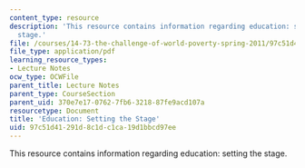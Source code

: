```yaml
---
content_type: resource
description: 'This resource contains information regarding education: setting the
  stage.'
file: /courses/14-73-the-challenge-of-world-poverty-spring-2011/97c51d41291d8c1dc1ca19d1bbcd97ee_MIT14_73S11_Lec9_slides.pdf
file_type: application/pdf
learning_resource_types:
- Lecture Notes
ocw_type: OCWFile
parent_title: Lecture Notes
parent_type: CourseSection
parent_uid: 370e7e17-0762-7fb6-3218-87fe9acd107a
resourcetype: Document
title: 'Education: Setting the Stage'
uid: 97c51d41-291d-8c1d-c1ca-19d1bbcd97ee
---
```

This resource contains information regarding education: setting the stage.

